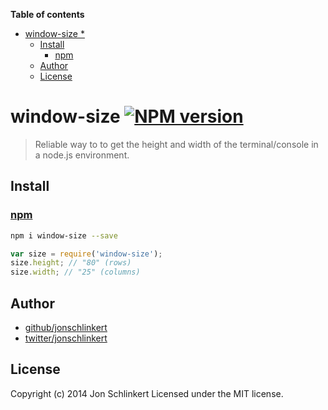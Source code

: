 <!-- START doctoc generated TOC please keep comment here to allow auto update -->
<!-- DON'T EDIT THIS SECTION, INSTEAD RE-RUN doctoc TO UPDATE -->
**Table of contents**

- [window-size *](#window-size-)
  - [Install](#install)
    - [npm](#npm)
  - [Author](#author)
  - [License](#license)

<!-- END doctoc generated TOC please keep comment here to allow auto update -->

# window-size [![NPM version](https://badge.fury.io/js/window-size.png)](http://badge.fury.io/js/window-size)

> Reliable way to to get the height and width of the terminal/console in a node.js environment.

## Install

### [npm](npmjs.org)

```bash
npm i window-size --save
```

```javascript
var size = require('window-size');
size.height; // "80" (rows)
size.width; // "25" (columns)
```

## Author

+ [github/jonschlinkert](https://github.com/jonschlinkert)
+ [twitter/jonschlinkert](http://twitter.com/jonschlinkert)

## License
Copyright (c) 2014 Jon Schlinkert
Licensed under the MIT license.